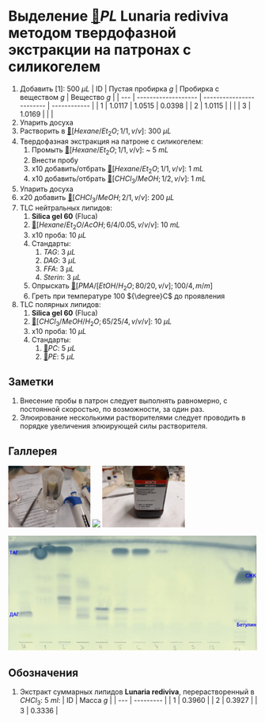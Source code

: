 # Выделение [🔗][pl]$PL$ **Lunaria rediviva** методом твердофазной экстракции на патронах с силикогелем

1. Добавить [1]: 500 ${\mu}L$
    | ID  | Пустая пробирка $g$ | Пробирка с веществом $g$ | Вещество $g$ |
    | --- | ------------------- | ------------------------ | ------------ |
    | 1   | 1.0117              | 1.0515                   | 0.0398       |
    | 2   | 1.0115              |                          |              |
    | 3   | 1.0169              |                          |              |
2. Упарить досуха
3. Растворить в [🔗][hexaneet_2o]$[Hexane/Et_2O; 1/1, v/v]$: 300 ${\mu}L$
4. Твердофазная экстракция на патроне с силикогелем:
   1. Промыть [🔗][hexaneet_2o]$[Hexane/Et_2O; 1/1, v/v]$: ~ 5 $mL$
   2. Внести пробу
   3. x10 добавить/отбрать [🔗][hexaneet_2o]$[Hexane/Et_2O; 1/1, v/v]$: 1 $mL$
   4. x10 добавить/отбрать [🔗][chcl_3meoh]$[CHCl_3/MeOH; 1/2, v/v]$: 1 $mL$
5. Упарить досуха
6. x20 добавить [🔗][chcl_3meoh]$[CHCl_3/MeOH; 2/1, v/v]$: 200 ${\mu}L$
7. TLC нейтральных липидов:
   1. **Silica gel 60** (Fluca)
   2. [🔗][hexaneet_2oacoh]$[Hexane/Et_2O/AcOH; 6/4/0.05, v/v/v]$: 10 $mL$
   3. x10 проба: 10 ${\mu}L$
   4. Стандарты:
      1. $TAG$: 3 ${\mu}L$
      2. $DAG$: 3 ${\mu}L$
      3. $FFA$: 3 ${\mu}L$
      4. $Sterin$: 3 ${\mu}L$
   5. Опрыскать [🔗][pmaetohh_2o]$[PMA/[EtOH/H_2O; 80/20, v/v]; 100/4,m/m]$
   6. Греть при температуре 100 ${\degree}C$ до проявления
8. TLC полярных липидов:
   1. **Silica gel 60** (Fluca)
   2. [🔗][chcl_3meohh_2o]$[CHCl_3/MeOH/H_2O; 65/25/4, v/v/v]$: 10 ${\mu}L$
   3. x10 проба: 10 ${\mu}L$
   4. Стандарты:
      1. [🔗][pc]$PC$: 5 ${\mu}L$
      2. [🔗][pe]$PE$: 5 ${\mu}L$

## Заметки

1. Внесение пробы в патрон следует выполнять равномерно, с постоянной скоростью, по возможности, за один раз.
2. Элюирование несколькими растворителями следует проводить в порядке увеличения элюирующей силы растворителя.

## Галлерея

<img src="images/20240320_151036.jpg" width="33%">
<img src="images/20240320_161231.jpg" width="33%">
<img src="images/20240320_192739.jpg" width="33%">

![TLC](images/4c3a37a3-ed47-40ca-bdf7-71e1f46b43f7.jpeg)

## Обозначения

1. Экстракт суммарных липидов **Lunaria rediviva**, перерастворенный в $CHCl_3$: 5 $ml$:
   | ID  | Масса $g$ |
   | --- | --------- |
   | 1   | 0.3960    |
   | 2   | 0.3927    |
   | 3   | 0.3336    |

[chcl_3meoh]: ../substances/mixtures.md#chcl_3meoh
[chcl_3meohh_2o]: ../substances/mixtures.md#chcl_3meohh_2o
[hexaneet_2o]: ../substances/mixtures.md#hexaneet_2o
[hexaneet_2oacoh]: ../substances/mixtures.md#hexaneet_2oacoh
[pc]: ../substances/individuals.md#pc
[pe]: ../substances/individuals.md#pe
[pl]: ../substances/individuals.md#pl
[pmaetohh_2o]: ../substances/mixtures.md#pmaetohh_2o
